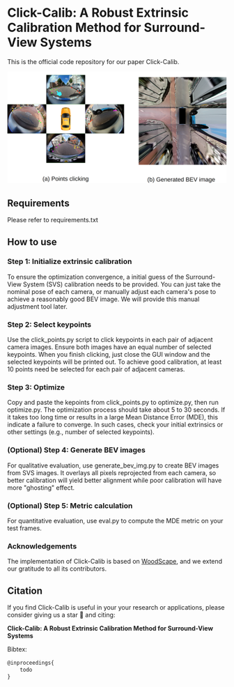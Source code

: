 # Click-Calib: A Robust Extrinsic Calibration Method for Surround-View Systems

This is the official code repository for our paper Click-Calib.

![Click-Calib](assets/click-calib.png)

## Requirements

Please refer to requirements.txt

## How to use

### Step 1: Initialize extrinsic calibration

To ensure the optimization convergence, a initial guess of the Surround-View System (SVS) calibration needs to be provided. You can just take the nominal pose of each camera, or manually adjust each camera's pose to achieve a reasonably good BEV image. We will provide this manual adjustment tool later.

### Step 2: Select keypoints
Use the click_points.py script to click keypoints in each pair of adjacent camera images. Ensure both images have an equal number of selected keypoints. When you finish clicking, just close the GUI window and the selected keypoints will be printed out. To achieve good calibration, at least 10 points need be selected for each pair of adjacent cameras.

### Step 3: Optimize

Copy and paste the kepoints from click_points.py to optimize.py, then run optimize.py. The optimization process should take about 5 to 30 seconds. If it takes too long time or results in a large Mean Distance Error (MDE), this indicate a failure to converge. In such cases, check your initial extrinsics or other settings (e.g., number of selected keypoints).

### (Optional) Step 4: Generate BEV images

For qualitative evaluation, use generate_bev_img.py to create BEV images from SVS images. It overlays all pixels reprojected from each camera, so better calibration will yield better alignment while poor calibration will have more "ghosting" effect.

### (Optional) Step 5: Metric calculation

For quantitative evaluation, use eval.py to compute the MDE metric on your test frames.

### Acknowledgements

The implementation of Click-Calib is based on [WoodScape](https://github.com/valeoai/WoodScape), and we extend our gratitude to all its contributors.

## Citation
If you find Click-Calib is useful in your your research or applications, please consider giving us a star 🌟 and citing:

**Click-Calib: A Robust Extrinsic Calibration Method for Surround-View Systems**

Bibtex:
```
@inproceedings{
    todo
}
```